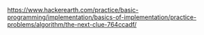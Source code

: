 https://www.hackerearth.com/practice/basic-programming/implementation/basics-of-implementation/practice-problems/algorithm/the-next-clue-764ccadf/
